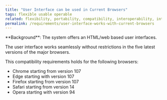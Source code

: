 ```yaml
---
title: "User Interface can be used in Current Browsers"
tags: flexible usable operable
related: flexibility, portability, compatibility, interoperability, interaction-capability
permalink: /requirements/user-interface-works-with-current-browsers
---
```


<div class="quality-requirement" markdown="1">
**Background**: The system offers an HTML/web based user interfaces.

The user interface works seamlessly without restrictions in the five latest versions of the major browsers.

This compatibility requirements holds for the following browsers:

* Chrome starting from version 107
* Edge starting with version 107
* Firefox starting from version 107
* Safari starting from version 14
* Opera starting with version 94 
</div><br>



